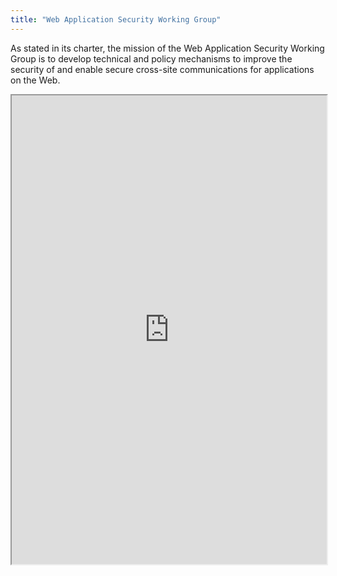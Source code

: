 ```yaml
---
title: "Web Application Security Working Group"
---
```


As stated in its charter, the mission of the Web Application Security Working Group is to develop technical and policy mechanisms to improve the security of and enable secure cross-site communications for applications on the Web.

<iframe height="750" width="100%" src="https://ewelton.github.io/ktest/wiki.html#Web%20Application%20Security%20Working%20Group"></iframe>
